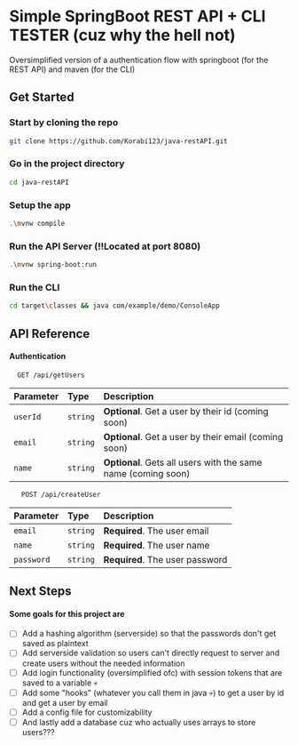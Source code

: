
# Simple SpringBoot REST API + CLI TESTER (cuz why the hell not)

Oversimplified version of a authentication flow with springboot (for the REST API) and maven (for the CLI)


## Get Started

### Start by cloning the repo
```sh
git clone https://github.com/Korabi123/java-restAPI.git
```
### Go in the project directory
```sh
cd java-restAPI
```
### Setup the app
```sh
.\mvnw compile
```
### Run the API Server (!!Located at port 8080)
```sh
.\mvnw spring-boot:run
```
### Run the CLI
```sh
cd target\classes && java com/example/demo/ConsoleApp
```
## API Reference

#### Authentication

```http
  GET /api/getUsers
```

| Parameter | Type     | Description                |
| :-------- | :------- | :------------------------- |
| `userId` | `string` | **Optional**. Get a user by their id (coming soon) |
| `email` | `string` | **Optional**. Get a user by their email (coming soon) |
| `name` | `string` | **Optional**. Gets all users with the same name (coming soon) |

```http
   POST /api/createUser
```

| Parameter | Type     | Description                |
| :-------- | :------- | :------------------------- |
| `email` | `string` | **Required**. The user email |
| `name` | `string` | **Required**. The user name |
| `password` | `string` | **Required**. The user password |



## Next Steps

#### Some goals for this project are

- [ ] Add a hashing algorithm (serverside) so that the passwords don't get saved as plaintext
- [ ] Add serverside validation so users can't directly request to server and create users without the needed information
- [ ] Add login functionality (oversimplified ofc) with session tokens that are saved to a variable 💀
- [ ] Add some "hooks" (whatever you call them in java 💀) to get a user by id and get a user by email
- [ ] Add a config file for customizability
- [ ] And lastly add a database cuz who actually uses arrays to store users???
